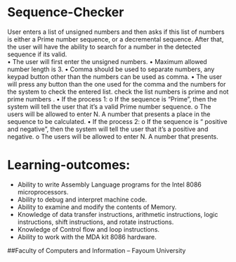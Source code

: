 # Sequence-Checker
User enters a list of unsigned numbers and then asks if this list of numbers is either a Prime number sequence, or a decremental sequence. After that, the user will have the ability to search for a number in the detected sequence if its valid.  
• The user will first enter the unsigned numbers. 
• Maximum allowed number length is 3. 
• Comma should be used to separate numbers, any keypad button other than the numbers can be used as comma. 
• The user will press any button than the one used for the comma and the numbers for the system to check the entered list.  check the list numbers is prime and not prime numbers . 
• If the process 1: o If the sequence is “Prime”, then the system will tell the user that it’s a valid Prime number sequence. o The users will be allowed to enter N. A number that presents a place in the sequence to be calculated. 
• If the process 2: 
o If the sequence is “ positive and negative”, then the system will tell the user that it’s a  positive and negative.
o The users will be allowed to enter N. A number that presents.

# Learning-outcomes:
- Ability to write Assembly Language programs for the Intel 8086 microprocessors.
- Ability to debug and interpret machine code.
- Ability to examine and modify the contents of Memory.
- Knowledge of data transfer instructions, arithmetic instructions, logic instructions, shift
instructions, and rotate instructions.
- Knowledge of Control flow and loop instructions.
- Ability to work with the MDA kit 8086 hardware.

##Faculty of Computers and Information – Fayoum University
